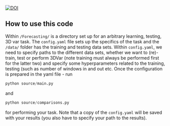 [![DOI](https://zenodo.org/badge/343552676.svg)](https://zenodo.org/badge/latestdoi/343552676)

## How to use this code

Within `/Forecasting/` is a directory set up for an arbitrary learning, testing, 3D var task. The `config.yaml` file sets up the specifics of the task and the `/data/` folder has the training and testing data sets. Within `config.yaml`, we need to specify paths to the different data sets, whether we want to (re)-train, test or perform 3DVar (note training must always be performed first for the latter two) and specify some hyperparameters related to the training, testing (such as number of windows in and out etc. Once the configuration is prepared in the yaml file - run 
```python
python source/main.py
```
and 
```python
python source/comparisons.py
```
for performing your task. Note that a copy of the `config.yaml` will be saved with your results (you also have to specify your path to the results). 
